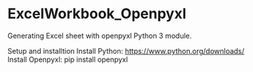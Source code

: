 # ExcelWorkbook_Openpyxl
Generating Excel sheet with openpyxl Python 3 module.


Setup and installtion Install Python: https://www.python.org/downloads/ Install Openpyxl: pip install openpyxl
